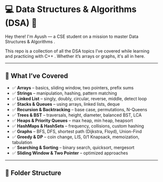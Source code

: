 # 💻 Data Structures & Algorithms (DSA) 🚀

Hey there! I'm Ayush — a CSE student on a mission to master Data Structures & Algorithms .

This repo is a collection of all the DSA topics I’ve covered while learning and practicing with C++ . Whether it’s arrays or graphs, it's all in here.

---

## 🧠 What I’ve Covered

- ✅ **Arrays** – basics, sliding window, two pointers, prefix sums
- ✅ **Strings** – manipulation, hashing, pattern matching
- ✅ **Linked List** – singly, doubly, circular, reverse, middle, detect loop
- ✅ **Stacks & Queues** – using arrays, linked lists, deque
- ✅ **Recursion & Backtracking** – base case, permutations, N-Queens
- ✅ **Trees & BST** – traversals, height, diameter, balanced BST, LCA
- ✅ **Heaps & Priority Queues** – max heap, min heap, heapsort
- ✅ **HashMaps & HashSets** – frequency, collisions, custom hashing
- ✅ **Graphs** – BFS, DFS, shortest path (Dijkstra, Floyd), Union-Find
- ✅ **Greedy & DP** – coin change, LIS, 0/1 Knapsack, memoization, tabulation
- ✅ **Searching & Sorting** – binary search, quicksort, mergesort
- ✅ **Sliding Window & Two Pointer** – optimized approaches

---

## 📁 Folder Structure

